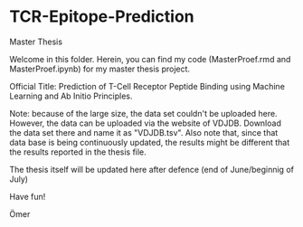 # TCR-Epitope-Prediction
Master Thesis

Welcome in this folder. Herein, you can find my code (MasterProef.rmd and MasterProef.ipynb) for my master thesis project.

Official Title: Prediction of T-Cell Receptor Peptide Binding using Machine Learning and Ab Initio Principles.

Note: because of the large size, the data set couldn't be uploaded here. However, the data can be uploaded via the
website of VDJDB. Download the data set there and name it as "VDJDB.tsv". Also note that, since that data base is
being continuously updated, the results might be different that the results reported in the thesis file.

The thesis itself will be updated here after defence (end of June/beginnig of July)

Have fun!

Ömer

